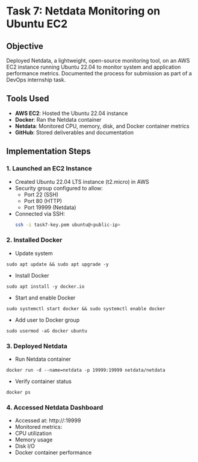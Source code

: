 # Task 7: Netdata Monitoring on Ubuntu EC2

## Objective
Deployed Netdata, a lightweight, open-source monitoring tool, on an AWS EC2 instance running Ubuntu 22.04 to monitor system and application performance metrics. Documented the process for submission as part of a DevOps internship task.

## Tools Used
- **AWS EC2**: Hosted the Ubuntu 22.04 instance
- **Docker**: Ran the Netdata container
- **Netdata**: Monitored CPU, memory, disk, and Docker container metrics
- **GitHub**: Stored deliverables and documentation

## Implementation Steps

### 1. Launched an EC2 Instance
- Created Ubuntu 22.04 LTS instance (t2.micro) in AWS
- Security group configured to allow:
  - Port 22 (SSH)
  - Port 80 (HTTP)
  - Port 19999 (Netdata)
- Connected via SSH:
  ```bash
  ssh -i task7-key.pem ubuntu@<public-ip>
  ````
### 2. Installed Docker
- Update system
````
sudo apt update && sudo apt upgrade -y
````

- Install Docker
````
sudo apt install -y docker.io
````

- Start and enable Docker
````
sudo systemctl start docker && sudo systemctl enable docker
````

- Add user to Docker group
````
sudo usermod -aG docker ubuntu
````
### 3. Deployed Netdata
- Run Netdata container
````
docker run -d --name=netdata -p 19999:19999 netdata/netdata
````

- Verify container status
````
docker ps
````
### 4. Accessed Netdata Dashboard

- Accessed at: http://<ec2-public-ip>:19999
- Monitored metrics:
- CPU utilization
- Memory usage
- Disk I/O
- Docker container performance
